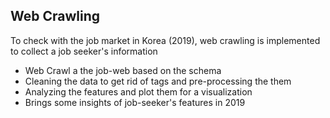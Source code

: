 ## Web Crawling 

To check with the job market in Korea (2019), web crawling is implemented to collect a job seeker's information

- Web Crawl a the job-web based on the schema
- Cleaning the data to get rid of tags and pre-processing the them
- Analyzing the features and plot them for a visualization
- Brings some insights of job-seeker's features in 2019
